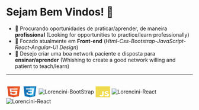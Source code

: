 # Sejam Bem Vindos! 👋

- 🔭 Procurando oportunidades de praticar/aprender, de maneira **profissional** (Looking for opportunities to practice/learn professionally)
- 🌱 Focado atualmente em **Front-end** (*Html-Css-Bootstrap-JavaScript-React-Angular-UI Design*)
- 👯 Desejo criar uma boa network paciente e disposta para **ensinar/aprender** (Whishing to create a good network willing and patient to teach/learn)
***
<div style="display: inline_block"><br>  
  <img align="center" alt="Lorencini-HTML" height="30" width="40" src="https://raw.githubusercontent.com/devicons/devicon/master/icons/html5/html5-original.svg">
  <img align="center" alt="Lorencini-CSS" height="30" width="40" src="https://raw.githubusercontent.com/devicons/devicon/master/icons/css3/css3-original.svg">
  <img align="center" alt="Lorencini-BootStrap" height="30" width="40" src="https://cdn.jsdelivr.net/gh/devicons/devicon/icons/bootstrap/bootstrap-original.svg">
  <img align="center" alt="Lorencini-Js" height="30" width="40" src="https://raw.githubusercontent.com/devicons/devicon/master/icons/javascript/javascript-plain.svg">
  <img align="center" alt="Lorencini-React" height="30" width="40" src="https://cdn.jsdelivr.net/gh/devicons/devicon/icons/react/react-original.svg">
  <img align="center" alt="Lorencini-React" height="30" width="40" src="https://cdn.jsdelivr.net/gh/devicons/devicon/icons/angularjs/angularjs-original.svg">
</div>





